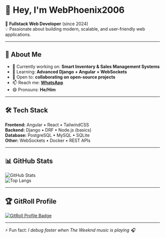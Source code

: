# 👋 Hey, I'm WebPhoenix2006  

🚀 **Fullstack Web Developer** (since 2024)  
💡 Passionate about building modern, scalable, and user-friendly web applications.  

---

## 👀 About Me  
- 🔭 Currently working on: **Smart Inventory & Sales Management Systems**  
- 🌱 Learning: **Advanced Django + Angular + WebSockets**  
- 💞️ Open to: **collaborating on open-source projects**  
- 📫 Reach me: **[WhatsApp](https://wa.me/2349046088720)**  
- 😄 Pronouns: **He/Him**  

---

## 🛠 Tech Stack  
**Frontend:** Angular • React • TailwindCSS  
**Backend:** Django • DRF • Node.js (basics)  
**Database:** PostgreSQL • MySQL • SQLite  
**Other:** WebSockets • Docker • REST APIs  

---

## 📊 GitHub Stats  
![GitHub Stats](https://github-readme-stats.vercel.app/api?username=WebPhoenix2006&show_icons=true&theme=radical)  
![Top Langs](https://github-readme-stats.vercel.app/api/top-langs/?username=WebPhoenix2006&layout=compact&theme=radical)  

---

## 🏆 GitRoll Profile  
<a href="https://gitroll.io/profile/uz1q53lxSznP1tXrupzyODa4QdCJ3" target="_blank">
  <img src="https://gitroll.io/api/badges/profiles/v1/uz1q53lxSznP1tXrupzyODa4QdCJ3" alt="GitRoll Profile Badge"/>
</a>

---

⚡ Fun fact: *I debug faster when The Weeknd music is playing 🎧*
